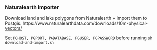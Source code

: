 ### Naturalearth importer

Download land and lake polygons from Naturalearth + import them to Postgis. https://www.naturalearthdata.com/downloads/10m-physical-vectors/


Set `PGHOST, PGPORT, PGDATABASE, PGUSER, PGPASSWORD` before running `sh download-and-import.sh`

